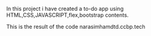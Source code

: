 In this project i have created a to-do app using HTML,CSS,JAVASCRIPT,flex,bootstrap contents.

This is the result of the code 
narasimhamdtd.ccbp.tech
